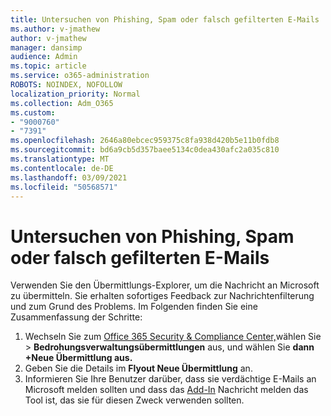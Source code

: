 ```yaml
---
title: Untersuchen von Phishing, Spam oder falsch gefilterten E-Mails
ms.author: v-jmathew
author: v-jmathew
manager: dansimp
audience: Admin
ms.topic: article
ms.service: o365-administration
ROBOTS: NOINDEX, NOFOLLOW
localization_priority: Normal
ms.collection: Adm_O365
ms.custom:
- "9000760"
- "7391"
ms.openlocfilehash: 2646a80ebcec959375c8fa938d420b5e11b0fdb8
ms.sourcegitcommit: bd6a9cb5d357baee5134c0dea430afc2a035c810
ms.translationtype: MT
ms.contentlocale: de-DE
ms.lasthandoff: 03/09/2021
ms.locfileid: "50568571"
---
```

# <a name="investigate-phishing-spam-or-incorrectly-filtered-email"></a>Untersuchen von Phishing, Spam oder falsch gefilterten E-Mails

Verwenden Sie den Übermittlungs-Explorer, um die Nachricht an Microsoft zu übermitteln. Sie erhalten sofortiges Feedback zur Nachrichtenfilterung und zum Grund des Problems. Im Folgenden finden Sie eine Zusammenfassung der Schritte:

1. Wechseln Sie zum [Office 365 Security & Compliance Center,](https://go.microsoft.com/fwlink/p/?linkid=2077143)wählen Sie   >  **Bedrohungsverwaltungsübermittlungen** aus, und wählen Sie **dann +Neue Übermittlung aus.**
2. Geben Sie die Details im **Flyout Neue Übermittlung** an.
3. Informieren Sie Ihre Benutzer darüber, dass sie verdächtige E-Mails an Microsoft melden sollten und dass das [Add-In](https://go.microsoft.com/fwlink/?linkid=2092385) Nachricht melden das Tool ist, das sie für diesen Zweck verwenden sollten.
